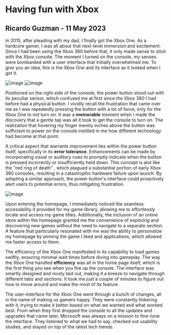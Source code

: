 # Having fun with Xbox

## Ricardo Guzman - 11 May 2023

In 2015, after pleading with my dad, I finally got the Xbox One. As a hardcore gamer, I was all about that next-level immersion and excitement. Since I had been using the Xbox 360 before that, it only made sense to stick with the Xbox console. The moment I turned on the console, my senses were bombarded with a user interface that initially overwhelmed me. To give you an idea, this is the Xbox One and its interface as it looked when I got it. 

![image](https://encrypted-tbn0.gstatic.com/images?q=tbn:ANd9GcTyRPIP1cMQCAdewy0akNZoEnZxggQArn-Amg&usqp=CAU)
![image](https://www.justpushstart.com/wp-content/uploads/2015/09/Xbox-One-November-Dashboard.jpg)

Positioned on the right side of the console, the power button stood out with its peculiar sensor, which confused me at first since the Xbox 360 I had before had a physical button. I vividly recall the frustration that came over me as I was repeatedly pressing the button with a lot of force, only for the Xbox One to not turn on. It was a **memorable** moment when I made the discovery that a gentle tap was all it took to get the console to turn on. The realization that hovering my finger merely inches above the button was sufficient to power on the console instilled in me how different technology had become at that point. 

A critical aspect that warrants improvement lies within the power button itself, specifically in its **error tolerance**. Enhancements can be made by incorporating visual or auditory cues to promptly indicate when the button is pressed incorrectly or insufficiently held down. This concept is alot like the "red ring of death" , which plagued a substantial portion of early Xbox 360 consoles, resulting in a catastrophic hardware failure upon launch. By adopting a similar approach, the power button's interface could proactively alert users to potential errors, thus mitigating frustration.

![image](https://i.ytimg.com/vi/3dqMeb0NdmQ/maxresdefault.jpg)

Upon entering the homepage, I immediately noticed the seamless accessibility it provided for my game library, allowing me to effortlessly locate and access my game titles. Additionally, the inclusion of an online store within the homepage granted me the convenience of exploring and discovering new games without the need to navigate to a separate section. A feature that particularly resonated with me was the ability to personalize my homepage by pinning the game I liked and applications, which allowed me faster access to them. 

The efficiency of the Xbox One manifested in its capability to load games swiftly, ensuring minimal wait times before diving into gameplay. The way the Xbox One handled **efficiency** was all in the home page itself, which is the first thing you see when you fire up the console. The interface was smartly designed and nicely laid out, making it a breeze to navigate through different tabs and sections. It took me just a couple of minutes to figure out how to move around and make the most of its feature. 

The user-interface for the Xbox One went through a bunch of changes, all in the name of making us gamers happy. They were constantly tinkering with it, trying to make it better based on what we wanted and what worked best. From when they first dropped the console to all the updates and upgrades that came later, Microsoft was always on a mission to fine-tune the interface. They listened to what we had to say, checked out usability studies, and stayed on top of the latest tech trends.
